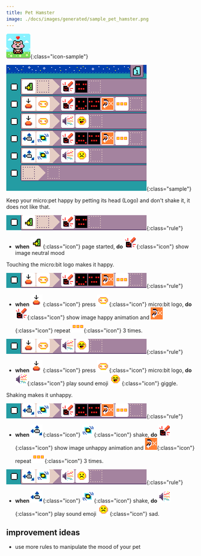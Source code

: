 ```yaml
---
title: Pet Hamster
image: ./docs/images/generated/sample_pet_hamster.png
---
```


![Pet hamster icon](../images/generated/icon_sample_pet_hamster.png){:class="icon-sample"}

![Pet Hamster MicroCode program](../images/generated/sample_pet_hamster.png){:class="sample"}

Keep your micro:pet happy by petting
its head (Logo) and don't shake it, it does not like that.

![when page started, paint screen neutral](../images/generated/sample_pet_hamster_page_1_rule_1.png){:class="rule"}

-   **when** ![page start](../images/generated/icon_S1.png){:class="icon"} page started, **do** ![screen](../images/generated/icon_A5.png){:class="icon"} show image neutral mood

Touching the micro:bit logo makes it happy.

![when touch logo, print happy on screen](../images/generated/sample_pet_hamster_page_1_rule_2.png){:class="rule"}

-   **when** ![press](../images/generated/icon_S2.png){:class="icon"} press ![logo](../images/generated/icon_F7.png){:class="icon"} micro:bit logo, **do** ![screen](../images/generated/icon_A5.png){:class="icon"} show image happy animation and ![repeat](../images/generated/icon_M23.png){:class="icon"} repeat ![value 3](../images/generated/icon_M8.png){:class="icon"} 3 times.

![when touch logo, play giggle sound](../images/generated/sample_pet_hamster_page_1_rule_3.png){:class="rule"}

-   **when** ![press](../images/generated/icon_S2.png){:class="icon"} press ![logo](../images/generated/icon_F7.png){:class="icon"} micro:bit logo, **do** ![speaker](../images/generated/icon_A2.png){:class="icon"} play sound emoji ![emoji giggle](../images/generated/icon_M19giggle.png){:class="icon"} giggle.

Shaking makes it unhappy.

![when touch logo, print frowney on screen](../images/generated/sample_pet_hamster_page_1_rule_4.png){:class="rule"}

-   **when** ![accelerometer](../images/generated/icon_S3.png){:class="icon"} ![shake](../images/generated/icon_F17_shake.png){:class="icon"} shake, **do** ![screen](../images/generated/icon_A5.png){:class="icon"} show image unhappy animation and ![repeat](../images/generated/icon_M23.png){:class="icon"} repeat ![value 3](../images/generated/icon_M8.png){:class="icon"} 3 times.

![when touch logo, play sad sound](../images/generated/sample_pet_hamster_page_1_rule_5.png){:class="rule"}

-   **when** ![accelerometer](../images/generated/icon_S3.png){:class="icon"} ![shake](../images/generated/icon_F17_shake.png){:class="icon"} shake, **do** ![speaker](../images/generated/icon_A2.png){:class="icon"} play sound emoji ![emoji sad](../images/generated/icon_M19sad.png){:class="icon"} sad.

## improvement ideas

-   use more rules to manipulate the mood of your pet
